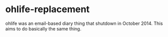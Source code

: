 ohlife-replacement
==================

ohlife was an email-based diary thing that shutdown in October 2014. This aims to do basically the same thing.

